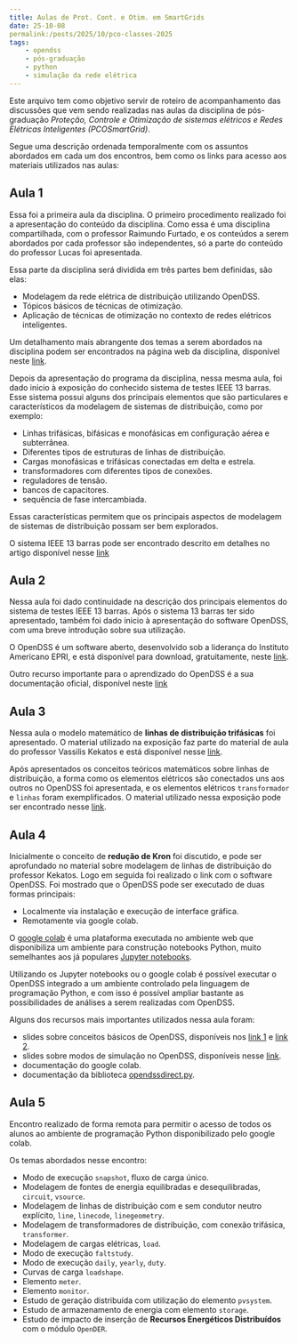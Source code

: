 ```yaml
---
title: Aulas de Prot. Cont. e Otim. em SmartGrids
date: 25-10-08
permalink:/posts/2025/10/pco-classes-2025
tags:
    - opendss
    - pós-graduação
    - python
    - simulação da rede elétrica
---
```


Este arquivo tem como objetivo servir de roteiro de acompanhamento das discussões
que vem sendo realizadas nas aulas da disciplina de pós-graduação *Proteção, Controle
e Otimização de sistemas elétricos e Redes Elétricas Inteligentes (PCOSmartGrid)*.

Segue uma descrição ordenada temporalmente com os assuntos abordados em cada
um dos encontros, bem como os links para acesso aos materiais utilizados nas aulas:

## Aula 1

Essa foi a primeira aula da disciplina. O primeiro procedimento realizado foi
a apresentação do conteúdo da disciplina. Como essa é uma disciplina compartilhada,
com o professor Raimundo Furtado, e os conteúdos a serem abordados por cada professor
são independentes, só a parte do conteúdo do professor Lucas foi apresentada. 

Essa parte da disciplina será dividida em três partes bem definidas, são elas:

- Modelagem da rede elétrica de distribuição utilizando OpenDSS.
- Tópicos básicos de técnicas de otimização.
- Aplicação de técnicas de otimização no contexto de redes elétricos inteligentes. 

Um detalhamento mais abrangente dos temas a serem abordados na disciplina podem ser
encontrados na página web da disciplina, disponível neste [link](https://www.lucassm.pro/teaching/PCOSmartGrid).

Depois da apresentação do programa da disciplina, nessa mesma aula, foi dado inicio à 
exposição do conhecido sistema de testes IEEE 13 barras. Esse sistema possui alguns 
dos principais elementos que são particulares e característicos da modelagem de sistemas
de distribuição, como por exemplo:

- Linhas trifásicas, bifásicas e monofásicas em configuração aérea e subterrânea.
- Diferentes tipos de estruturas de linhas de distribuição.
- Cargas monofásicas e trifásicas conectadas em delta e estrela.
- transformadores com diferentes tipos de conexões.
- reguladores de tensão.
- bancos de capacitores.
- sequência de fase intercambiada.

Essas características permitem que os principais aspectos de modelagem de sistemas de distribuição
possam ser bem explorados.

O sistema IEEE 13 barras pode ser encontrado descrito em detalhes no artigo disponível nesse [link](https://cmte.ieee.org/pes-testfeeders/resources/)

## Aula 2

Nessa aula foi dado continuidade na descrição dos principais elementos do sistema de testes IEEE
13 barras. Após o sistema 13 barras ter sido apresentado, também foi dado inicio à apresentação 
do software OpenDSS, com uma breve introdução sobre sua utilização.

O OpenDSS é um software aberto, desenvolvido sob a liderança do Instituto Americano EPRI, e está
disponível para download, gratuitamente, neste [link](https://sourceforge.net/projects/electricdss/).

Outro recurso importante para o aprendizado do OpenDSS é a sua documentação oficial, disponível neste [link](https://opendss.epri.com/)

## Aula 3

Nessa aula o modelo matemático de **linhas de distribuição trifásicas** foi apresentado. O material
utilizado na exposição faz parte do material de aula do professor Vassilis Kekatos e está disponível nesse [link](https://engineering.purdue.edu/~kekatos/pdsa/Lecture4.pdf).

Após apresentados os conceitos teóricos matemáticos sobre linhas de distribuição, a forma como
os elementos elétricos são conectados uns aos outros no OpenDSS foi apresentada, e os elementos
elétricos `transformador` e `linhas` foram exemplificados. O material utilizado nessa exposição
pode ser encontrado nesse [link](https://sourceforge.net/p/electricdss/code/HEAD/tree/trunk/Training/Virtual-2021/Session1/Basics%20and%20Scripting.pdf).

## Aula 4

Inicialmente o conceito de **redução de Kron** foi discutido, e pode ser aprofundado no material
sobre modelagem de linhas de distribuição do professor Kekatos. Logo em seguida foi realizado
o link com o software OpenDSS. Foi mostrado que o OpenDSS pode ser executado de duas formas principais:

- Localmente via instalação e execução de interface gráfica.
- Remotamente via google colab.

O [google colab](https://colab.research.google.com/) é uma plataforma executada no ambiente web
que disponibiliza um ambiente para construção notebooks Python, muito semelhantes aos já
populares [Jupyter notebooks](https://jupyter.org/).

Utilizando os Jupyter notebooks ou o google colab é possível executar o OpenDSS integrado a um
ambiente controlado pela linguagem de programação Python, e com isso é possível ampliar
bastante as possibilidades de análises a serem realizadas com OpenDSS.

Alguns dos recursos mais importantes utilizados nessa aula foram:

- slides sobre conceitos básicos de OpenDSS, disponíveis nos [link 1](https://sourceforge.net/p/electricdss/code/HEAD/tree/trunk/Training/BrazilGroup/Encontros/Primeiro_05-09-2017/Apresentacoes/3-Modelagem) e [link 2](https://sourceforge.net/p/electricdss/code/HEAD/tree/trunk/Training/BrazilGroup/Encontros/Primeiro_05-09-2017/Apresentacoes/4-Linguagem).
- slides sobre modos de simulação no OpenDSS, disponíveis nesse [link](https://sourceforge.net/p/electricdss/code/HEAD/tree/trunk/Training/BrazilGroup/Encontros/Primeiro_05-09-2017/Apresentacoes/5-TiposSimulacao).
- documentação do google colab.
- documentação da biblioteca [opendssdirect.py]().

## Aula 5

Encontro realizado de forma remota para permitir o acesso de todos os alunos ao ambiente de
programação Python disponibilizado pelo google colab.

Os temas abordados nesse encontro:

- Modo de execução `snapshot`, fluxo de carga único.
- Modelagem de fontes de energia equilibradas e desequilibradas, `circuit`, `vsource`.
- Modelagem de linhas de distribuição com e sem condutor neutro explícito, `line`, `linecode`, `linegeometry`.
- Modelagem de transformadores de distribuição, com conexão trifásica, `transformer`.
- Modelagem de cargas elétricas, `load`.
- Modo de execução `faltstudy`.
- Modo de execução `daily`, `yearly`, `duty`.
- Curvas de carga `loadshape`.
- Elemento `meter`.
- Elemento `monitor`.
- Estudo de geração distribuída com utilização do elemento `pvsystem`.
- Estudo de armazenamento de energia com elemento `storage`.
- Estudo de impacto de inserção de **Recursos Energéticos Distribuídos** com o módulo `OpenDER`.
